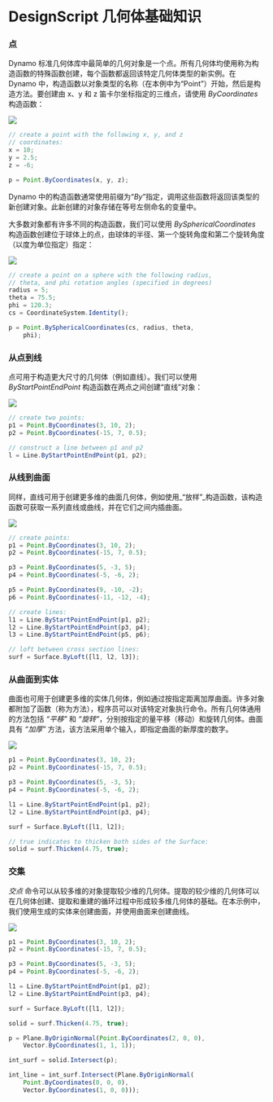# DesignScript 几何体基础知识

### 点

Dynamo 标准几何体库中最简单的几何对象是一个点。所有几何体均使用称为构造函数的特殊函数创建，每个函数都返回该特定几何体类型的新实例。在 Dynamo 中，构造函数以对象类型的名称（在本例中为“Point”）开始，然后是构造方法。要创建由 x、y 和 z 笛卡尔坐标指定的三维点，请使用 _ByCoordinates_ 构造函数：

![](../images/8-2/1/GeometryBasics\_01.png)

```js
// create a point with the following x, y, and z
// coordinates:
x = 10;
y = 2.5;
z = -6;

p = Point.ByCoordinates(x, y, z);
```

Dynamo 中的构造函数通常使用前缀为“_By_”指定，调用这些函数将返回该类型的新创建对象。此新创建的对象存储在等号左侧命名的变量中。

大多数对象都有许多不同的构造函数，我们可以使用 _BySphericalCoordinates_ 构造函数创建位于球体上的点，由球体的半径、第一个旋转角度和第二个旋转角度（以度为单位指定）指定：

![](../images/8-2/1/GeometryBasics\_02.png)

```js
// create a point on a sphere with the following radius,
// theta, and phi rotation angles (specified in degrees)
radius = 5;
theta = 75.5;
phi = 120.3;
cs = CoordinateSystem.Identity();

p = Point.BySphericalCoordinates(cs, radius, theta,
    phi);
```

### 从点到线

点可用于构造更大尺寸的几何体（例如直线）。我们可以使用 _ByStartPointEndPoint_ 构造函数在两点之间创建“直线”对象：

![](../images/8-2/1/GeometryBasics\_03.png)

```js
// create two points:
p1 = Point.ByCoordinates(3, 10, 2);
p2 = Point.ByCoordinates(-15, 7, 0.5);

// construct a line between p1 and p2
l = Line.ByStartPointEndPoint(p1, p2);
```

### 从线到曲面

同样，直线可用于创建更多维的曲面几何体，例如使用_“放样”_构造函数，该构造函数可获取一系列直线或曲线，并在它们之间内插曲面。

![](../images/8-2/1/GeometryBasics\_04.png)

```js
// create points:
p1 = Point.ByCoordinates(3, 10, 2);
p2 = Point.ByCoordinates(-15, 7, 0.5);

p3 = Point.ByCoordinates(5, -3, 5);
p4 = Point.ByCoordinates(-5, -6, 2);

p5 = Point.ByCoordinates(9, -10, -2);
p6 = Point.ByCoordinates(-11, -12, -4);

// create lines:
l1 = Line.ByStartPointEndPoint(p1, p2);
l2 = Line.ByStartPointEndPoint(p3, p4);
l3 = Line.ByStartPointEndPoint(p5, p6);

// loft between cross section lines:
surf = Surface.ByLoft([l1, l2, l3]);
```

### 从曲面到实体

曲面也可用于创建更多维的实体几何体，例如通过按指定距离加厚曲面。许多对象都附加了函数（称为方法），程序员可以对该特定对象执行命令。所有几何体通用的方法包括 _“平移”_ 和 _“旋转”_，分别按指定的量平移（移动）和旋转几何体。曲面具有 _“加厚”_ 方法，该方法采用单个输入，即指定曲面的新厚度的数字。

![](../images/8-2/1/GeometryBasics\_05.png)

```js
p1 = Point.ByCoordinates(3, 10, 2);
p2 = Point.ByCoordinates(-15, 7, 0.5);

p3 = Point.ByCoordinates(5, -3, 5);
p4 = Point.ByCoordinates(-5, -6, 2);

l1 = Line.ByStartPointEndPoint(p1, p2);
l2 = Line.ByStartPointEndPoint(p3, p4);

surf = Surface.ByLoft([l1, l2]);

// true indicates to thicken both sides of the Surface:
solid = surf.Thicken(4.75, true);
```

### 交集

_交点_ 命令可以从较多维的对象提取较少维的几何体。提取的较少维的几何体可以在几何体创建、提取和重建的循环过程中形成较多维几何体的基础。在本示例中，我们使用生成的实体来创建曲面，并使用曲面来创建曲线。

![](../images/8-2/1/GeometryBasics\_06.png)

```js
p1 = Point.ByCoordinates(3, 10, 2);
p2 = Point.ByCoordinates(-15, 7, 0.5);

p3 = Point.ByCoordinates(5, -3, 5);
p4 = Point.ByCoordinates(-5, -6, 2);

l1 = Line.ByStartPointEndPoint(p1, p2);
l2 = Line.ByStartPointEndPoint(p3, p4);

surf = Surface.ByLoft([l1, l2]);

solid = surf.Thicken(4.75, true);

p = Plane.ByOriginNormal(Point.ByCoordinates(2, 0, 0),
    Vector.ByCoordinates(1, 1, 1));

int_surf = solid.Intersect(p);

int_line = int_surf.Intersect(Plane.ByOriginNormal(
    Point.ByCoordinates(0, 0, 0),
    Vector.ByCoordinates(1, 0, 0)));
```
